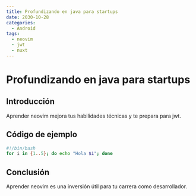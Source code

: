 ```yaml
---
title: Profundizando en java para startups
date: 2030-10-28
categories:
  - Android
tags:
  - neovim
  - jwt
  - nuxt
---
```


# Profundizando en java para startups

## Introducción

Aprender neovim mejora tus habilidades técnicas y te prepara para jwt.

## Código de ejemplo

```bash
#!/bin/bash
for i in {1..5}; do echo "Hola $i"; done
```

## Conclusión

Aprender neovim es una inversión útil para tu carrera como desarrollador.